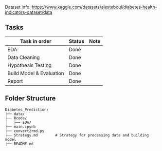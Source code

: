 Dataset Info: https://www.kaggle.com/datasets/alexteboul/diabetes-health-indicators-dataset/data 

## Tasks 

| Task in order | Status | Note |
|------|--------|------|
| EDA | Done | |
| Data Cleaning | Done | |
| Hypothesis Testing | Done | |
| Build Model & Evaluation | Done | |
| Report | Done ||

## Folder Structure

```
Diabetes_Prediction/
├── data/           
├── Rcode/
│   ├── EDA/
├── main.ipynb          
├── convert2rmd.py      
├── Strategy.md        # Strategy for processing data and building model 
├── README.md

```